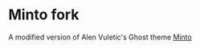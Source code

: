 # Minto fork

A modified version of Alen Vuletic's Ghost theme [Minto](http://alen-vuletic.from.hr/minto-theme/)
